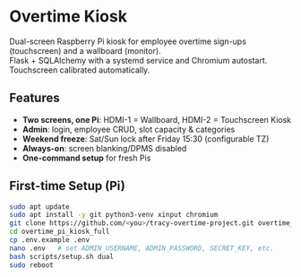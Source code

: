 # Overtime Kiosk

Dual-screen Raspberry Pi kiosk for employee overtime sign-ups (touchscreen) and a wallboard (monitor).  
Flask + SQLAlchemy with a systemd service and Chromium autostart. Touchscreen calibrated automatically.

## Features
- **Two screens, one Pi**: HDMI-1 = Wallboard, HDMI-2 = Touchscreen Kiosk
- **Admin**: login, employee CRUD, slot capacity & categories
- **Weekend freeze**: Sat/Sun lock after Friday 15:30 (configurable TZ)
- **Always-on**: screen blanking/DPMS disabled
- **One-command setup** for fresh Pis

## First-time Setup (Pi)
```bash
sudo apt update
sudo apt install -y git python3-venv xinput chromium
git clone https://github.com/<you>/tracy-overtime-project.git overtime_pi_kiosk_full
cd overtime_pi_kiosk_full
cp .env.example .env
nano .env   # set ADMIN_USERNAME, ADMIN_PASSWORD, SECRET_KEY, etc.
bash scripts/setup.sh dual
sudo reboot
